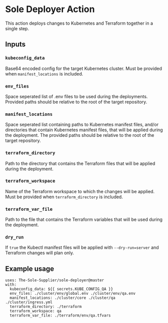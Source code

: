 # Sole Deployer Action

This action deploys changes to Kubernetes and Terraform together in a single step. 

## Inputs

### `kubeconfig_data`

Base64 encoded config for the target Kubernetes cluster. Must be provided when `manifest_locations` is included.

### `env_files`

Space seperated list of .env files to be used during the deployments. Provided paths should be relative to the root of the target repository.

### `manifest_locations`

Space seperated list containing paths to Kubernetes manifest files, and/or directories that contain Kubernetes manifest files, that will be applied during the deployment. The provided paths should be relative to the root of the target repository.

### `terraform_directory`

Path to the directory that contains the Terraform files that will be applied during the deployment.

### `terraform_workspace`

Name of the Terraform workspace to which the changes will be applied. Must be provided when `terraform_directory` is included.
### `terraform_var_file`

Path to the file that contains the Terraform variables that will be used during the deployment.

### `dry_run`

If `true` the Kubectl manifest files will be applied with `--dry-run=server` and Terraform changes will plan only.

## Example usage
```
uses: The-Sole-Supplier/sole-deployer@master
with:
  kubeconfig_data: ${{ secrets.KUBE_CONFIG_QA }}
  env_files: ./cluster/env/global.env ./cluster/env/qa.env
  manifest_locations: ./cluster/core ./cluster/qa ./cluster/ingress.yml
  terraform_directory: ./terraform
  terraform_workspace: qa
  terraform_var_file: ./terraform/env/qa.tfvars
```
